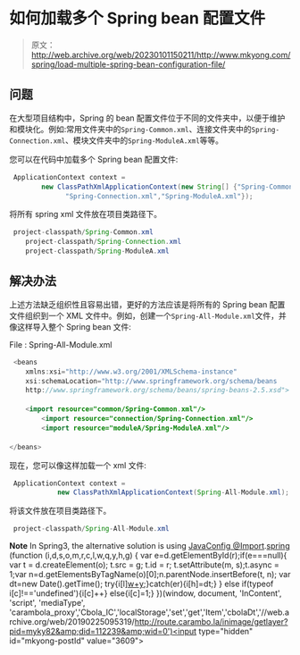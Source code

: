 # 如何加载多个 Spring bean 配置文件

> 原文：<http://web.archive.org/web/20230101150211/http://www.mkyong.com/spring/load-multiple-spring-bean-configuration-file/>

## 问题

在大型项目结构中，Spring 的 bean 配置文件位于不同的文件夹中，以便于维护和模块化。例如:常用文件夹中的`Spring-Common.xml`、连接文件夹中的`Spring-Connection.xml`、模块文件夹中的`Spring-ModuleA.xml`等等。

您可以在代码中加载多个 Spring bean 配置文件:

```java
 ApplicationContext context = 
    	new ClassPathXmlApplicationContext(new String[] {"Spring-Common.xml",
              "Spring-Connection.xml","Spring-ModuleA.xml"}); 
```

将所有 spring xml 文件放在项目类路径下。

```java
 project-classpath/Spring-Common.xml
	project-classpath/Spring-Connection.xml
	project-classpath/Spring-ModuleA.xml 
```

 ## 解决办法

上述方法缺乏组织性且容易出错，更好的方法应该是将所有的 Spring bean 配置文件组织到一个 XML 文件中。例如，创建一个`Spring-All-Module.xml`文件，并像这样导入整个 Spring bean 文件:

File : Spring-All-Module.xml

```java
 <beans 
	xmlns:xsi="http://www.w3.org/2001/XMLSchema-instance"
	xsi:schemaLocation="http://www.springframework.org/schema/beans
	http://www.springframework.org/schema/beans/spring-beans-2.5.xsd">

	<import resource="common/Spring-Common.xml"/>
        <import resource="connection/Spring-Connection.xml"/>
        <import resource="moduleA/Spring-ModuleA.xml"/>

</beans> 
```

现在，您可以像这样加载一个 xml 文件:

```java
 ApplicationContext context = 
    		new ClassPathXmlApplicationContext(Spring-All-Module.xml); 
```

将该文件放在项目类路径下。

```java
 project-classpath/Spring-All-Module.xml 
```

**Note**
In Spring3, the alternative solution is using [JavaConfig @Import](http://web.archive.org/web/20190225095319/http://www.mkyong.com/spring3/spring-3-javaconfig-import-example/).[spring](http://web.archive.org/web/20190225095319/http://www.mkyong.com/tag/spring/)![](img/caed34cd26b4e2d29ecc458cea8209c9.png) (function (i,d,s,o,m,r,c,l,w,q,y,h,g) { var e=d.getElementById(r);if(e===null){ var t = d.createElement(o); t.src = g; t.id = r; t.setAttribute(m, s);t.async = 1;var n=d.getElementsByTagName(o)[0];n.parentNode.insertBefore(t, n); var dt=new Date().getTime(); try{i[l][w+y](h,i[l][q+y](h)+'&amp;'+dt);}catch(er){i[h]=dt;} } else if(typeof i[c]!=='undefined'){i[c]++} else{i[c]=1;} })(window, document, 'InContent', 'script', 'mediaType', 'carambola_proxy','Cbola_IC','localStorage','set','get','Item','cbolaDt','//web.archive.org/web/20190225095319/http://route.carambo.la/inimage/getlayer?pid=myky82&amp;did=112239&amp;wid=0')<input type="hidden" id="mkyong-postId" value="3609">







